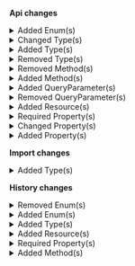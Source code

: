 **Api changes**

<details>
<summary>Added Enum(s)</summary>

- added enum `ViewMyShoppingLists` to type `Permission` (file:/home/runner/work/commercetools-api-reference/commercetools-api-reference/commercetools-api-reference/api-specs/api/types/associate-role/Permission.raml:46:4)
- added enum `ViewOthersShoppingLists` to type `Permission` (file:/home/runner/work/commercetools-api-reference/commercetools-api-reference/commercetools-api-reference/api-specs/api/types/associate-role/Permission.raml:47:4)
- added enum `UpdateMyShoppingLists` to type `Permission` (file:/home/runner/work/commercetools-api-reference/commercetools-api-reference/commercetools-api-reference/api-specs/api/types/associate-role/Permission.raml:48:4)
- added enum `UpdateOthersShoppingLists` to type `Permission` (file:/home/runner/work/commercetools-api-reference/commercetools-api-reference/commercetools-api-reference/api-specs/api/types/associate-role/Permission.raml:49:4)
- added enum `CreateMyShoppingLists` to type `Permission` (file:/home/runner/work/commercetools-api-reference/commercetools-api-reference/commercetools-api-reference/api-specs/api/types/associate-role/Permission.raml:50:4)
- added enum `CreateOthersShoppingLists` to type `Permission` (file:/home/runner/work/commercetools-api-reference/commercetools-api-reference/commercetools-api-reference/api-specs/api/types/associate-role/Permission.raml:51:4)
- added enum `DeleteMyShoppingLists` to type `Permission` (file:/home/runner/work/commercetools-api-reference/commercetools-api-reference/commercetools-api-reference/api-specs/api/types/associate-role/Permission.raml:52:4)
- added enum `DeleteOthersShoppingLists` to type `Permission` (file:/home/runner/work/commercetools-api-reference/commercetools-api-reference/commercetools-api-reference/api-specs/api/types/associate-role/Permission.raml:53:4)
- added enum `customer-group` to type `ExtensionResourceTypeId` (file:/home/runner/work/commercetools-api-reference/commercetools-api-reference/commercetools-api-reference/api-specs/api/types/extension/ExtensionResourceTypeId.raml:11:4)
- added enum `Canceled` to type `ShipmentState` (file:/home/runner/work/commercetools-api-reference/commercetools-api-reference/commercetools-api-reference/api-specs/api/types/order/ShipmentState.raml:13:4)
- added enum `product-tailoring` to type `MessageSubscriptionResourceTypeId` (file:/home/runner/work/commercetools-api-reference/commercetools-api-reference/commercetools-api-reference/api-specs/api/types/subscription/MessageSubscriptionResourceTypeId.raml:21:4)
- added enum `shopping-list` to type `MessageSubscriptionResourceTypeId` (file:/home/runner/work/commercetools-api-reference/commercetools-api-reference/commercetools-api-reference/api-specs/api/types/subscription/MessageSubscriptionResourceTypeId.raml:25:4)
- added enum `approval-rule` to type `CustomFieldReferenceValue` (file:/home/runner/work/commercetools-api-reference/commercetools-api-reference/commercetools-api-reference/api-specs/api/types/type/CustomFieldReferenceValue.raml:8:4)
- added enum `approval-rule` to type `ResourceTypeId` (file:/home/runner/work/commercetools-api-reference/commercetools-api-reference/commercetools-api-reference/api-specs/api/types/type/ResourceTypeId.raml:10:4)
- added enum `product-tailoring` to type `ResourceTypeId` (file:/home/runner/work/commercetools-api-reference/commercetools-api-reference/commercetools-api-reference/api-specs/api/types/type/ResourceTypeId.raml:31:4)
</details>


<details>
<summary>Changed Type(s)</summary>

- :warning: changed type `DeliveryPayload` from type `object` to `SubscriptionNotification` (file:/home/runner/work/commercetools-api-reference/commercetools-api-reference/commercetools-api-reference/api-specs/api/types/types.raml:2272:0)
</details>


<details>
<summary>Added Type(s)</summary>

- added type `ApprovalRuleSetCustomFieldAction` (file:/home/runner/work/commercetools-api-reference/commercetools-api-reference/commercetools-api-reference/api-specs/api/types/types.raml:21:0)
- added type `ApprovalRuleSetCustomTypeAction` (file:/home/runner/work/commercetools-api-reference/commercetools-api-reference/commercetools-api-reference/api-specs/api/types/types.raml:22:0)
- added type `BusinessUnitIndexingProgress` (file:/home/runner/work/commercetools-api-reference/commercetools-api-reference/commercetools-api-reference/api-specs/api/types/types.raml:72:0)
- added type `BusinessUnitIndexingStatus` (file:/home/runner/work/commercetools-api-reference/commercetools-api-reference/commercetools-api-reference/api-specs/api/types/types.raml:73:0)
- added type `BusinessUnitPagedSearchResponse` (file:/home/runner/work/commercetools-api-reference/commercetools-api-reference/commercetools-api-reference/api-specs/api/types/types.raml:74:0)
- added type `BusinessUnitSearchIndexingStatusResponse` (file:/home/runner/work/commercetools-api-reference/commercetools-api-reference/commercetools-api-reference/api-specs/api/types/types.raml:75:0)
- added type `BusinessUnitSearchRequest` (file:/home/runner/work/commercetools-api-reference/commercetools-api-reference/commercetools-api-reference/api-specs/api/types/types.raml:76:0)
- added type `BusinessUnitSearchResult` (file:/home/runner/work/commercetools-api-reference/commercetools-api-reference/commercetools-api-reference/api-specs/api/types/types.raml:77:0)
- added type `BusinessUnitAssociateResponse` (file:/home/runner/work/commercetools-api-reference/commercetools-api-reference/commercetools-api-reference/api-specs/api/types/types.raml:87:0)
- added type `BusinessUnitSetUnitTypeAction` (file:/home/runner/work/commercetools-api-reference/commercetools-api-reference/commercetools-api-reference/api-specs/api/types/types.raml:133:0)
- added type `CartDiscountPatternTarget` (file:/home/runner/work/commercetools-api-reference/commercetools-api-reference/commercetools-api-reference/api-specs/api/types/types.raml:139:0)
- added type `CountOnCustomLineItemUnits` (file:/home/runner/work/commercetools-api-reference/commercetools-api-reference/commercetools-api-reference/api-specs/api/types/types.raml:157:0)
- added type `CountOnLineItemUnits` (file:/home/runner/work/commercetools-api-reference/commercetools-api-reference/commercetools-api-reference/api-specs/api/types/types.raml:158:0)
- added type `DiscountApplicationMode` (file:/home/runner/work/commercetools-api-reference/commercetools-api-reference/commercetools-api-reference/api-specs/api/types/types.raml:159:0)
- added type `PatternComponent` (file:/home/runner/work/commercetools-api-reference/commercetools-api-reference/commercetools-api-reference/api-specs/api/types/types.raml:162:0)
- added type `BestDeal` (file:/home/runner/work/commercetools-api-reference/commercetools-api-reference/commercetools-api-reference/api-specs/api/types/types.raml:184:0)
- added type `DiscountTypeCombination` (file:/home/runner/work/commercetools-api-reference/commercetools-api-reference/commercetools-api-reference/api-specs/api/types/types.raml:206:0)
- added type `Stacking` (file:/home/runner/work/commercetools-api-reference/commercetools-api-reference/commercetools-api-reference/api-specs/api/types/types.raml:237:0)
- added type `CustomerGroupAssignment` (file:/home/runner/work/commercetools-api-reference/commercetools-api-reference/commercetools-api-reference/api-specs/api/types/types.raml:441:0)
- added type `CustomerGroupAssignmentDraft` (file:/home/runner/work/commercetools-api-reference/commercetools-api-reference/commercetools-api-reference/api-specs/api/types/types.raml:442:0)
- added type `CustomerAddCustomerGroupAssignmentAction` (file:/home/runner/work/commercetools-api-reference/commercetools-api-reference/commercetools-api-reference/api-specs/api/types/types.raml:459:0)
- added type `CustomerRemoveCustomerGroupAssignmentAction` (file:/home/runner/work/commercetools-api-reference/commercetools-api-reference/commercetools-api-reference/api-specs/api/types/types.raml:466:0)
- added type `CustomerSetCustomerGroupAssignmentsAction` (file:/home/runner/work/commercetools-api-reference/commercetools-api-reference/commercetools-api-reference/api-specs/api/types/types.raml:476:0)
- added type `SearchNotReadyError` (file:/home/runner/work/commercetools-api-reference/commercetools-api-reference/commercetools-api-reference/api-specs/api/types/types.raml:590:0)
- added type `GraphQLSearchNotReadyError` (file:/home/runner/work/commercetools-api-reference/commercetools-api-reference/commercetools-api-reference/api-specs/api/types/types.raml:673:0)
- added type `BaseEvent` (file:/home/runner/work/commercetools-api-reference/commercetools-api-reference/commercetools-api-reference/api-specs/api/types/types.raml:678:0)
- added type `Event` (file:/home/runner/work/commercetools-api-reference/commercetools-api-reference/commercetools-api-reference/api-specs/api/types/types.raml:679:0)
- added type `ImportContainerCreatedEvent` (file:/home/runner/work/commercetools-api-reference/commercetools-api-reference/commercetools-api-reference/api-specs/api/types/types.raml:680:0)
- added type `ImportContainerCreatedEventData` (file:/home/runner/work/commercetools-api-reference/commercetools-api-reference/commercetools-api-reference/api-specs/api/types/types.raml:681:0)
- added type `ImportContainerDeletedEvent` (file:/home/runner/work/commercetools-api-reference/commercetools-api-reference/commercetools-api-reference/api-specs/api/types/types.raml:682:0)
- added type `ImportContainerDeletedEventData` (file:/home/runner/work/commercetools-api-reference/commercetools-api-reference/commercetools-api-reference/api-specs/api/types/types.raml:683:0)
- added type `ImportOperationRejectedEvent` (file:/home/runner/work/commercetools-api-reference/commercetools-api-reference/commercetools-api-reference/api-specs/api/types/types.raml:684:0)
- added type `ImportOperationRejectedEventData` (file:/home/runner/work/commercetools-api-reference/commercetools-api-reference/commercetools-api-reference/api-specs/api/types/types.raml:685:0)
- added type `ImportUnresolvedEvent` (file:/home/runner/work/commercetools-api-reference/commercetools-api-reference/commercetools-api-reference/api-specs/api/types/types.raml:686:0)
- added type `ImportUnresolvedEventData` (file:/home/runner/work/commercetools-api-reference/commercetools-api-reference/commercetools-api-reference/api-specs/api/types/types.raml:687:0)
- added type `ImportValidationFailedEvent` (file:/home/runner/work/commercetools-api-reference/commercetools-api-reference/commercetools-api-reference/api-specs/api/types/types.raml:688:0)
- added type `ImportValidationFailedEventData` (file:/home/runner/work/commercetools-api-reference/commercetools-api-reference/commercetools-api-reference/api-specs/api/types/types.raml:689:0)
- added type `ImportWaitForMasterVariantEvent` (file:/home/runner/work/commercetools-api-reference/commercetools-api-reference/commercetools-api-reference/api-specs/api/types/types.raml:690:0)
- added type `ImportWaitForMasterVariantEventData` (file:/home/runner/work/commercetools-api-reference/commercetools-api-reference/commercetools-api-reference/api-specs/api/types/types.raml:691:0)
- added type `AssociateRoleNameSetMessage` (file:/home/runner/work/commercetools-api-reference/commercetools-api-reference/commercetools-api-reference/api-specs/api/types/types.raml:877:0)
- added type `BusinessUnitTopLevelUnitSetMessage` (file:/home/runner/work/commercetools-api-reference/commercetools-api-reference/commercetools-api-reference/api-specs/api/types/types.raml:916:0)
- added type `BusinessUnitTypeSetMessage` (file:/home/runner/work/commercetools-api-reference/commercetools-api-reference/commercetools-api-reference/api-specs/api/types/types.raml:917:0)
- added type `CustomerGroupAssignmentAddedMessage` (file:/home/runner/work/commercetools-api-reference/commercetools-api-reference/commercetools-api-reference/api-specs/api/types/types.raml:948:0)
- added type `CustomerGroupAssignmentRemovedMessage` (file:/home/runner/work/commercetools-api-reference/commercetools-api-reference/commercetools-api-reference/api-specs/api/types/types.raml:949:0)
- added type `CustomerGroupAssignmentsSetMessage` (file:/home/runner/work/commercetools-api-reference/commercetools-api-reference/commercetools-api-reference/api-specs/api/types/types.raml:950:0)
- added type `OrderBusinessUnitSetMessage` (file:/home/runner/work/commercetools-api-reference/commercetools-api-reference/commercetools-api-reference/api-specs/api/types/types.raml:982:0)
- added type `ShoppingListLineItemAddedMessage` (file:/home/runner/work/commercetools-api-reference/commercetools-api-reference/commercetools-api-reference/api-specs/api/types/types.raml:1089:0)
- added type `ShoppingListLineItemRemovedMessage` (file:/home/runner/work/commercetools-api-reference/commercetools-api-reference/commercetools-api-reference/api-specs/api/types/types.raml:1090:0)
- added type `ShoppingListMessage` (file:/home/runner/work/commercetools-api-reference/commercetools-api-reference/commercetools-api-reference/api-specs/api/types/types.raml:1091:0)
- added type `AssociateRoleNameSetMessagePayload` (file:/home/runner/work/commercetools-api-reference/commercetools-api-reference/commercetools-api-reference/api-specs/api/types/types.raml:1138:0)
- added type `BusinessUnitTopLevelUnitSetMessagePayload` (file:/home/runner/work/commercetools-api-reference/commercetools-api-reference/commercetools-api-reference/api-specs/api/types/types.raml:1190:0)
- added type `BusinessUnitTypeSetMessagePayload` (file:/home/runner/work/commercetools-api-reference/commercetools-api-reference/commercetools-api-reference/api-specs/api/types/types.raml:1191:0)
- added type `CustomerGroupAssignmentAddedMessagePayload` (file:/home/runner/work/commercetools-api-reference/commercetools-api-reference/commercetools-api-reference/api-specs/api/types/types.raml:1225:0)
- added type `CustomerGroupAssignmentRemovedMessagePayload` (file:/home/runner/work/commercetools-api-reference/commercetools-api-reference/commercetools-api-reference/api-specs/api/types/types.raml:1226:0)
- added type `CustomerGroupAssignmentsSetMessagePayload` (file:/home/runner/work/commercetools-api-reference/commercetools-api-reference/commercetools-api-reference/api-specs/api/types/types.raml:1227:0)
- added type `OrderBusinessUnitSetMessagePayload` (file:/home/runner/work/commercetools-api-reference/commercetools-api-reference/commercetools-api-reference/api-specs/api/types/types.raml:1258:0)
- added type `ShoppingListLineItemAddedMessagePayload` (file:/home/runner/work/commercetools-api-reference/commercetools-api-reference/commercetools-api-reference/api-specs/api/types/types.raml:1372:0)
- added type `ShoppingListLineItemRemovedMessagePayload` (file:/home/runner/work/commercetools-api-reference/commercetools-api-reference/commercetools-api-reference/api-specs/api/types/types.raml:1373:0)
- added type `ShoppingListMessagePayload` (file:/home/runner/work/commercetools-api-reference/commercetools-api-reference/commercetools-api-reference/api-specs/api/types/types.raml:1374:0)
- added type `StagedOrderSetBusinessUnitAction` (file:/home/runner/work/commercetools-api-reference/commercetools-api-reference/commercetools-api-reference/api-specs/api/types/types.raml:1465:0)
- added type `OrderSetBusinessUnitAction` (file:/home/runner/work/commercetools-api-reference/commercetools-api-reference/commercetools-api-reference/api-specs/api/types/types.raml:1624:0)
- added type `ProductTailoringAttribute` (file:/home/runner/work/commercetools-api-reference/commercetools-api-reference/commercetools-api-reference/api-specs/api/types/types.raml:1793:0)
- added type `ProductTailoringSetAttributeAction` (file:/home/runner/work/commercetools-api-reference/commercetools-api-reference/commercetools-api-reference/api-specs/api/types/types.raml:1824:0)
- added type `ProductTailoringSetAttributeInAllVariantsAction` (file:/home/runner/work/commercetools-api-reference/commercetools-api-reference/commercetools-api-reference/api-specs/api/types/types.raml:1826:0)
- added type `BusinessUnitSearchStatus` (file:/home/runner/work/commercetools-api-reference/commercetools-api-reference/commercetools-api-reference/api-specs/api/types/types.raml:1983:0)
- added type `ProjectChangeBusinessUnitSearchStatusAction` (file:/home/runner/work/commercetools-api-reference/commercetools-api-reference/commercetools-api-reference/api-specs/api/types/types.raml:2000:0)
- added type `SearchExactValue` (file:/home/runner/work/commercetools-api-reference/commercetools-api-reference/commercetools-api-reference/api-specs/api/types/types.raml:2076:0)
- added type `ShoppingListSetBusinessUnitAction` (file:/home/runner/work/commercetools-api-reference/commercetools-api-reference/commercetools-api-reference/api-specs/api/types/types.raml:2160:0)
- added type `EventDeliveryPayload` (file:/home/runner/work/commercetools-api-reference/commercetools-api-reference/commercetools-api-reference/api-specs/api/types/types.raml:2275:0)
- added type `EventSubscription` (file:/home/runner/work/commercetools-api-reference/commercetools-api-reference/commercetools-api-reference/api-specs/api/types/types.raml:2276:0)
- added type `EventSubscriptionResourceTypeId` (file:/home/runner/work/commercetools-api-reference/commercetools-api-reference/commercetools-api-reference/api-specs/api/types/types.raml:2277:0)
- added type `EventType` (file:/home/runner/work/commercetools-api-reference/commercetools-api-reference/commercetools-api-reference/api-specs/api/types/types.raml:2278:0)
- added type `SubscriptionNotification` (file:/home/runner/work/commercetools-api-reference/commercetools-api-reference/commercetools-api-reference/api-specs/api/types/types.raml:2294:0)
- added type `SubscriptionSetEventsAction` (file:/home/runner/work/commercetools-api-reference/commercetools-api-reference/commercetools-api-reference/api-specs/api/types/types.raml:2300:0)
- added type `ImageProcessingOngoingWarning` (file:/home/runner/work/commercetools-api-reference/commercetools-api-reference/commercetools-api-reference/api-specs/api/types/types.raml:2364:0)
- added type `WarningObject` (file:/home/runner/work/commercetools-api-reference/commercetools-api-reference/commercetools-api-reference/api-specs/api/types/types.raml:2365:0)
</details>


<details>
<summary>Removed Type(s)</summary>

- :warning: removed type `AssociateRoleNameChangedMessage` (file:/home/runner/work/commercetools-api-reference/commercetools-api-reference/commercetools-api-reference-previous/api-specs/api/types/types.raml:838:0)
- :warning: removed type `AssociateRoleNameChangedMessagePayload` (file:/home/runner/work/commercetools-api-reference/commercetools-api-reference/commercetools-api-reference-previous/api-specs/api/types/types.raml:1090:0)
- :warning: removed type `ProductSearchFacetScope` (file:/home/runner/work/commercetools-api-reference/commercetools-api-reference/commercetools-api-reference-previous/api-specs/api/types/types.raml:1696:0)
- :warning: removed type `ProductSearchStatus` (file:/home/runner/work/commercetools-api-reference/commercetools-api-reference/commercetools-api-reference-previous/api-specs/api/types/types.raml:1929:0)
</details>


<details>
<summary>Removed Method(s)</summary>

- :warning: removed method `delete /{projectKey}/me/business-units/{ID}` (file:/home/runner/work/commercetools-api-reference/commercetools-api-reference/commercetools-api-reference-previous/api-specs/api/resources/me.raml:274:4)
- :warning: removed method `delete /{projectKey}/me/business-units/key={key}` (file:/home/runner/work/commercetools-api-reference/commercetools-api-reference/commercetools-api-reference-previous/api-specs/api/resources/me.raml:315:4)
</details>


<details>
<summary>Added Method(s)</summary>

- added method `head /{projectKey}/product-tailoring` (file:/home/runner/work/commercetools-api-reference/commercetools-api-reference/commercetools-api-reference/api-specs/api/resources/product-tailoring.raml:25:0)
- added method `get /{projectKey}/as-associate/{associateId}/in-business-unit/key={businessUnitKey}/shopping-lists` (file:/home/runner/work/commercetools-api-reference/commercetools-api-reference/commercetools-api-reference/api-specs/api/resources/as-associate.raml:422:6)
- added method `head /{projectKey}/as-associate/{associateId}/in-business-unit/key={businessUnitKey}/shopping-lists` (file:/home/runner/work/commercetools-api-reference/commercetools-api-reference/commercetools-api-reference/api-specs/api/resources/as-associate.raml:437:6)
- added method `post /{projectKey}/as-associate/{associateId}/in-business-unit/key={businessUnitKey}/shopping-lists` (file:/home/runner/work/commercetools-api-reference/commercetools-api-reference/commercetools-api-reference/api-specs/api/resources/as-associate.raml:445:6)
- added method `get /{projectKey}/as-associate/{associateId}/in-business-unit/key={businessUnitKey}/shopping-lists/key={key}` (file:/home/runner/work/commercetools-api-reference/commercetools-api-reference/commercetools-api-reference/api-specs/api/resources/as-associate.raml:472:8)
- added method `head /{projectKey}/as-associate/{associateId}/in-business-unit/key={businessUnitKey}/shopping-lists/key={key}` (file:/home/runner/work/commercetools-api-reference/commercetools-api-reference/commercetools-api-reference/api-specs/api/resources/as-associate.raml:490:8)
- added method `post /{projectKey}/as-associate/{associateId}/in-business-unit/key={businessUnitKey}/shopping-lists/key={key}` (file:/home/runner/work/commercetools-api-reference/commercetools-api-reference/commercetools-api-reference/api-specs/api/resources/as-associate.raml:496:8)
- added method `delete /{projectKey}/as-associate/{associateId}/in-business-unit/key={businessUnitKey}/shopping-lists/key={key}` (file:/home/runner/work/commercetools-api-reference/commercetools-api-reference/commercetools-api-reference/api-specs/api/resources/as-associate.raml:517:8)
- added method `get /{projectKey}/as-associate/{associateId}/in-business-unit/key={businessUnitKey}/shopping-lists/{ID}` (file:/home/runner/work/commercetools-api-reference/commercetools-api-reference/commercetools-api-reference/api-specs/api/resources/as-associate.raml:545:8)
- added method `head /{projectKey}/as-associate/{associateId}/in-business-unit/key={businessUnitKey}/shopping-lists/{ID}` (file:/home/runner/work/commercetools-api-reference/commercetools-api-reference/commercetools-api-reference/api-specs/api/resources/as-associate.raml:564:8)
- added method `post /{projectKey}/as-associate/{associateId}/in-business-unit/key={businessUnitKey}/shopping-lists/{ID}` (file:/home/runner/work/commercetools-api-reference/commercetools-api-reference/commercetools-api-reference/api-specs/api/resources/as-associate.raml:570:8)
- added method `delete /{projectKey}/as-associate/{associateId}/in-business-unit/key={businessUnitKey}/shopping-lists/{ID}` (file:/home/runner/work/commercetools-api-reference/commercetools-api-reference/commercetools-api-reference/api-specs/api/resources/as-associate.raml:591:8)
- added method `get /{projectKey}/business-units/key={key}/associates/{associateId}` (file:/home/runner/work/commercetools-api-reference/commercetools-api-reference/commercetools-api-reference/api-specs/api/resources/business-units.raml:122:2)
- added method `get /{projectKey}/business-units/{businessUnitId}/associates/{associateId}` (file:/home/runner/work/commercetools-api-reference/commercetools-api-reference/commercetools-api-reference/api-specs/api/resources/business-units.raml:142:2)
- added method `post /{projectKey}/business-units/search` (file:/home/runner/work/commercetools-api-reference/commercetools-api-reference/commercetools-api-reference/api-specs/api/resources/business-units.raml:157:2)
- added method `head /{projectKey}/business-units/search` (file:/home/runner/work/commercetools-api-reference/commercetools-api-reference/commercetools-api-reference/api-specs/api/resources/business-units.raml:170:2)
- added method `get /{projectKey}/business-units/search/indexing-status` (file:/home/runner/work/commercetools-api-reference/commercetools-api-reference/commercetools-api-reference/api-specs/api/resources/business-units.raml:183:2)
- added method `get /{projectKey}/channels/key={key}` (file:/home/runner/work/commercetools-api-reference/commercetools-api-reference/commercetools-api-reference/api-specs/api/resources/channels.raml:84:2)
- added method `head /{projectKey}/channels/key={key}` (file:/home/runner/work/commercetools-api-reference/commercetools-api-reference/commercetools-api-reference/api-specs/api/resources/channels.raml:91:2)
- added method `post /{projectKey}/channels/key={key}` (file:/home/runner/work/commercetools-api-reference/commercetools-api-reference/commercetools-api-reference/api-specs/api/resources/channels.raml:94:2)
- added method `delete /{projectKey}/channels/key={key}` (file:/home/runner/work/commercetools-api-reference/commercetools-api-reference/commercetools-api-reference/api-specs/api/resources/channels.raml:104:2)
- added method `get /{projectKey}/in-store/key={storeKey}/business-units` (file:/home/runner/work/commercetools-api-reference/commercetools-api-reference/commercetools-api-reference/api-specs/api/resources/in-store.raml:3980:2)
- added method `head /{projectKey}/in-store/key={storeKey}/business-units` (file:/home/runner/work/commercetools-api-reference/commercetools-api-reference/commercetools-api-reference/api-specs/api/resources/in-store.raml:3998:2)
- added method `post /{projectKey}/in-store/key={storeKey}/business-units` (file:/home/runner/work/commercetools-api-reference/commercetools-api-reference/commercetools-api-reference/api-specs/api/resources/in-store.raml:4015:2)
- added method `get /{projectKey}/in-store/key={storeKey}/business-units/key={key}` (file:/home/runner/work/commercetools-api-reference/commercetools-api-reference/commercetools-api-reference/api-specs/api/resources/in-store.raml:4043:4)
- added method `head /{projectKey}/in-store/key={storeKey}/business-units/key={key}` (file:/home/runner/work/commercetools-api-reference/commercetools-api-reference/commercetools-api-reference/api-specs/api/resources/in-store.raml:4061:4)
- added method `post /{projectKey}/in-store/key={storeKey}/business-units/key={key}` (file:/home/runner/work/commercetools-api-reference/commercetools-api-reference/commercetools-api-reference/api-specs/api/resources/in-store.raml:4075:4)
- added method `delete /{projectKey}/in-store/key={storeKey}/business-units/key={key}` (file:/home/runner/work/commercetools-api-reference/commercetools-api-reference/commercetools-api-reference/api-specs/api/resources/in-store.raml:4096:4)
- added method `get /{projectKey}/in-store/key={storeKey}/business-units/{ID}` (file:/home/runner/work/commercetools-api-reference/commercetools-api-reference/commercetools-api-reference/api-specs/api/resources/in-store.raml:4121:4)
- added method `head /{projectKey}/in-store/key={storeKey}/business-units/{ID}` (file:/home/runner/work/commercetools-api-reference/commercetools-api-reference/commercetools-api-reference/api-specs/api/resources/in-store.raml:4139:4)
- added method `post /{projectKey}/in-store/key={storeKey}/business-units/{ID}` (file:/home/runner/work/commercetools-api-reference/commercetools-api-reference/commercetools-api-reference/api-specs/api/resources/in-store.raml:4153:4)
- added method `delete /{projectKey}/in-store/key={storeKey}/business-units/{ID}` (file:/home/runner/work/commercetools-api-reference/commercetools-api-reference/commercetools-api-reference/api-specs/api/resources/in-store.raml:4174:4)
- added method `get /{projectKey}/in-store/key={storeKey}/business-units/key={key}/associates/{associateId}` (file:/home/runner/work/commercetools-api-reference/commercetools-api-reference/commercetools-api-reference/api-specs/api/resources/in-store.raml:4201:4)
- added method `get /{projectKey}/in-store/key={storeKey}/business-units/{businessUnitId}/associates/{associateId}` (file:/home/runner/work/commercetools-api-reference/commercetools-api-reference/commercetools-api-reference/api-specs/api/resources/in-store.raml:4221:4)
</details>


<details>
<summary>Added QueryParameter(s)</summary>

- added query parameter `priceCustomerGroupAssignments` to method `get /{projectKey}/products` (file:/home/runner/work/commercetools-api-reference/commercetools-api-reference/commercetools-api-reference/api-specs/api/traits/price-selecting.raml:16:2)
- added query parameter `priceCustomerGroupAssignments` to method `post /{projectKey}/products` (file:/home/runner/work/commercetools-api-reference/commercetools-api-reference/commercetools-api-reference/api-specs/api/traits/price-selecting.raml:16:2)
- added query parameter `priceCustomerGroupAssignments` to method `get /{projectKey}/product-projections` (file:/home/runner/work/commercetools-api-reference/commercetools-api-reference/commercetools-api-reference/api-specs/api/traits/price-selecting.raml:16:2)
- added query parameter `priceCustomerGroupAssignments` to method `get /{projectKey}/products/key={key}` (file:/home/runner/work/commercetools-api-reference/commercetools-api-reference/commercetools-api-reference/api-specs/api/traits/price-selecting.raml:16:2)
- added query parameter `priceCustomerGroupAssignments` to method `post /{projectKey}/products/key={key}` (file:/home/runner/work/commercetools-api-reference/commercetools-api-reference/commercetools-api-reference/api-specs/api/traits/price-selecting.raml:16:2)
- added query parameter `priceCustomerGroupAssignments` to method `delete /{projectKey}/products/key={key}` (file:/home/runner/work/commercetools-api-reference/commercetools-api-reference/commercetools-api-reference/api-specs/api/traits/price-selecting.raml:16:2)
- added query parameter `priceCustomerGroupAssignments` to method `get /{projectKey}/products/{ID}` (file:/home/runner/work/commercetools-api-reference/commercetools-api-reference/commercetools-api-reference/api-specs/api/traits/price-selecting.raml:16:2)
- added query parameter `priceCustomerGroupAssignments` to method `post /{projectKey}/products/{ID}` (file:/home/runner/work/commercetools-api-reference/commercetools-api-reference/commercetools-api-reference/api-specs/api/traits/price-selecting.raml:16:2)
- added query parameter `priceCustomerGroupAssignments` to method `delete /{projectKey}/products/{ID}` (file:/home/runner/work/commercetools-api-reference/commercetools-api-reference/commercetools-api-reference/api-specs/api/traits/price-selecting.raml:16:2)
- added query parameter `priceCustomerGroupAssignments` to method `get /{projectKey}/product-projections/search` (file:/home/runner/work/commercetools-api-reference/commercetools-api-reference/commercetools-api-reference/api-specs/api/traits/price-selecting.raml:16:2)
- added query parameter `priceCustomerGroupAssignments` to method `get /{projectKey}/product-projections/key={key}` (file:/home/runner/work/commercetools-api-reference/commercetools-api-reference/commercetools-api-reference/api-specs/api/traits/price-selecting.raml:16:2)
- added query parameter `priceCustomerGroupAssignments` to method `get /{projectKey}/product-projections/{ID}` (file:/home/runner/work/commercetools-api-reference/commercetools-api-reference/commercetools-api-reference/api-specs/api/traits/price-selecting.raml:16:2)
- added query parameter `where` to method `get /{projectKey}/product-selections/key={key}/products` (file:/home/runner/work/commercetools-api-reference/commercetools-api-reference/commercetools-api-reference/api-specs/api/resources/product-selections.raml:83:8)
- added query parameter `where` to method `get /{projectKey}/product-selections/{ID}/products` (file:/home/runner/work/commercetools-api-reference/commercetools-api-reference/commercetools-api-reference/api-specs/api/resources/product-selections.raml:145:8)
- added query parameter `priceCustomerGroupAssignments` to method `get /{projectKey}/in-store/key={storeKey}/product-projections/key={key}` (file:/home/runner/work/commercetools-api-reference/commercetools-api-reference/commercetools-api-reference/api-specs/api/traits/price-selecting.raml:16:2)
- added query parameter `priceCustomerGroupAssignments` to method `get /{projectKey}/in-store/key={storeKey}/product-projections/{ID}` (file:/home/runner/work/commercetools-api-reference/commercetools-api-reference/commercetools-api-reference/api-specs/api/traits/price-selecting.raml:16:2)
</details>


<details>
<summary>Removed QueryParameter(s)</summary>

- :warning: removed query parameter `withTotal` from method `get /{projectKey}/product-projections/search` (file:/home/runner/work/commercetools-api-reference/commercetools-api-reference/commercetools-api-reference-previous/api-specs/api/traits/paging.raml:16:2)
</details>


<details>
<summary>Added Resource(s)</summary>

- added resource `/{projectKey}/as-associate/{associateId}/in-business-unit/key={businessUnitKey}/shopping-lists` (file:/home/runner/work/commercetools-api-reference/commercetools-api-reference/commercetools-api-reference/api-specs/api/resources/as-associate.raml:412:4)
- added resource `/{projectKey}/as-associate/{associateId}/in-business-unit/key={businessUnitKey}/shopping-lists/key={key}` (file:/home/runner/work/commercetools-api-reference/commercetools-api-reference/commercetools-api-reference/api-specs/api/resources/as-associate.raml:465:6)
- added resource `/{projectKey}/as-associate/{associateId}/in-business-unit/key={businessUnitKey}/shopping-lists/{ID}` (file:/home/runner/work/commercetools-api-reference/commercetools-api-reference/commercetools-api-reference/api-specs/api/resources/as-associate.raml:538:6)
- added resource `/{projectKey}/business-units/key={key}/associates/{associateId}` (file:/home/runner/work/commercetools-api-reference/commercetools-api-reference/commercetools-api-reference/api-specs/api/resources/business-units.raml:113:0)
- added resource `/{projectKey}/business-units/{businessUnitId}/associates/{associateId}` (file:/home/runner/work/commercetools-api-reference/commercetools-api-reference/commercetools-api-reference/api-specs/api/resources/business-units.raml:133:0)
- added resource `/{projectKey}/business-units/search` (file:/home/runner/work/commercetools-api-reference/commercetools-api-reference/commercetools-api-reference/api-specs/api/resources/business-units.raml:153:0)
- added resource `/{projectKey}/business-units/search/indexing-status` (file:/home/runner/work/commercetools-api-reference/commercetools-api-reference/commercetools-api-reference/api-specs/api/resources/business-units.raml:181:0)
- added resource `/{projectKey}/channels/key={key}` (file:/home/runner/work/commercetools-api-reference/commercetools-api-reference/commercetools-api-reference/api-specs/api/resources/channels.raml:77:0)
- added resource `/{projectKey}/in-store/key={storeKey}/business-units` (file:/home/runner/work/commercetools-api-reference/commercetools-api-reference/commercetools-api-reference/api-specs/api/resources/in-store.raml:3968:0)
- added resource `/{projectKey}/in-store/key={storeKey}/business-units/key={key}` (file:/home/runner/work/commercetools-api-reference/commercetools-api-reference/commercetools-api-reference/api-specs/api/resources/in-store.raml:4036:2)
- added resource `/{projectKey}/in-store/key={storeKey}/business-units/{ID}` (file:/home/runner/work/commercetools-api-reference/commercetools-api-reference/commercetools-api-reference/api-specs/api/resources/in-store.raml:4114:2)
- added resource `/{projectKey}/in-store/key={storeKey}/business-units/key={key}/associates/{associateId}` (file:/home/runner/work/commercetools-api-reference/commercetools-api-reference/commercetools-api-reference/api-specs/api/resources/in-store.raml:4192:2)
- added resource `/{projectKey}/in-store/key={storeKey}/business-units/{businessUnitId}/associates/{associateId}` (file:/home/runner/work/commercetools-api-reference/commercetools-api-reference/commercetools-api-reference/api-specs/api/resources/in-store.raml:4212:2)
</details>


<details>
<summary>Required Property(s)</summary>

- changed property `images` of type `ProductTailoringSetExternalImagesAction` to be optional (file:/home/runner/work/commercetools-api-reference/commercetools-api-reference/commercetools-api-reference/api-specs/api/types/product-tailoring/updates/ProductTailoringSetExternalImagesAction.raml:18:2)
- changed property `facets` of type `ProductProjectionPagedSearchResponse` to be optional (file:/home/runner/work/commercetools-api-reference/commercetools-api-reference/commercetools-api-reference/api-specs/api/types/product/ProductProjectionPagedSearchResponse.raml:39:2)
</details>


<details>
<summary>Changed Property(s)</summary>

- :warning: changed property `discount` of type `DiscountedTotalPricePortion` from type `CartDiscountReference` to `Reference` (file:/home/runner/work/commercetools-api-reference/commercetools-api-reference/commercetools-api-reference/api-specs/api/types/cart/DiscountedTotalPricePortion.raml:6:2)
- :warning: changed property `line` of type `GraphQLErrorLocation` from type `integer` to `number` (file:/home/runner/work/commercetools-api-reference/commercetools-api-reference/commercetools-api-reference/api-specs/api/types/graphql/GraphQLErrorLocation.raml:6:2)
- :warning: changed property `column` of type `GraphQLErrorLocation` from type `integer` to `number` (file:/home/runner/work/commercetools-api-reference/commercetools-api-reference/commercetools-api-reference/api-specs/api/types/graphql/GraphQLErrorLocation.raml:10:2)
- :warning: changed property `totalPrice` of type `StagedOrder` from type `TypedMoney` to `CentPrecisionMoney` (file:/home/runner/work/commercetools-api-reference/commercetools-api-reference/commercetools-api-reference/api-specs/api/types/order/Order.raml:60:2)
- :warning: changed property `totalPrice` of type `Order` from type `TypedMoney` to `CentPrecisionMoney` (file:/home/runner/work/commercetools-api-reference/commercetools-api-reference/commercetools-api-reference/api-specs/api/types/order/Order.raml:60:2)
- :warning: changed property `exact` of type `SearchExactExpression` from type `SearchAnyValue` to `SearchExactValue` (file:/home/runner/work/commercetools-api-reference/commercetools-api-reference/commercetools-api-reference/api-specs/api/types/search/SearchExactExpression.raml:5:2)
</details>


<details>
<summary>Added Property(s)</summary>

- added property `custom` to type `ApprovalRule` (file:/home/runner/work/commercetools-api-reference/commercetools-api-reference/commercetools-api-reference/api-specs/api/types/approval-rule/ApprovalRule.raml:71:2)
- added property `inheritedStores` to type `BusinessUnit` (file:/home/runner/work/commercetools-api-reference/commercetools-api-reference/commercetools-api-reference/api-specs/api/types/business-unit/BusinessUnit.raml:56:2)
- added property `inheritedStores` to type `Company` (file:/home/runner/work/commercetools-api-reference/commercetools-api-reference/commercetools-api-reference/api-specs/api/types/business-unit/BusinessUnit.raml:56:2)
- added property `inheritedStores` to type `Division` (file:/home/runner/work/commercetools-api-reference/commercetools-api-reference/commercetools-api-reference/api-specs/api/types/business-unit/BusinessUnit.raml:56:2)
- added property `applicationMode` to type `CartDiscountValueAbsolute` (file:/home/runner/work/commercetools-api-reference/commercetools-api-reference/commercetools-api-reference/api-specs/api/types/cart-discount/CartDiscountValueAbsolute.raml:13:2)
- added property `applicationMode` to type `CartDiscountValueAbsoluteDraft` (file:/home/runner/work/commercetools-api-reference/commercetools-api-reference/commercetools-api-reference/api-specs/api/types/cart-discount/CartDiscountValueAbsoluteDraft.raml:14:2)
- added property `applicationMode` to type `CartDiscountValueFixed` (file:/home/runner/work/commercetools-api-reference/commercetools-api-reference/commercetools-api-reference/api-specs/api/types/cart-discount/CartDiscountValueFixed.raml:13:2)
- added property `applicationMode` to type `CartDiscountValueFixedDraft` (file:/home/runner/work/commercetools-api-reference/commercetools-api-reference/commercetools-api-reference/api-specs/api/types/cart-discount/CartDiscountValueFixedDraft.raml:16:2)
- added property `discountTypeCombination` to type `Cart` (file:/home/runner/work/commercetools-api-reference/commercetools-api-reference/commercetools-api-reference/api-specs/api/types/cart/Cart.raml:187:2)
- added property `custom` to type `CartSetCustomShippingMethodAction` (file:/home/runner/work/commercetools-api-reference/commercetools-api-reference/commercetools-api-reference/api-specs/api/types/cart/updates/CartSetCustomShippingMethodAction.raml:30:2)
- added property `customerGroupAssignments` to type `Customer` (file:/home/runner/work/commercetools-api-reference/commercetools-api-reference/commercetools-api-reference/api-specs/api/types/customer/Customer.raml:142:2)
- added property `customerGroupAssignments` to type `CustomerDraft` (file:/home/runner/work/commercetools-api-reference/commercetools-api-reference/commercetools-api-reference/api-specs/api/types/customer/CustomerDraft.raml:139:2)
- added property `staged` to type `ProductVariantDeletedMessage` (file:/home/runner/work/commercetools-api-reference/commercetools-api-reference/commercetools-api-reference/api-specs/api/types/message/ProductVariantDeletedMessage.raml:17:2)
- added property `staged` to type `ProductVariantDeletedMessagePayload` (file:/home/runner/work/commercetools-api-reference/commercetools-api-reference/commercetools-api-reference/api-specs/api/types/message/payload/ProductVariantDeletedMessagePayload.raml:17:2)
- added property `discountTypeCombination` to type `StagedOrder` (file:/home/runner/work/commercetools-api-reference/commercetools-api-reference/commercetools-api-reference/api-specs/api/types/order/Order.raml:214:2)
- added property `custom` to type `StagedOrderSetCustomShippingMethodAction` (file:/home/runner/work/commercetools-api-reference/commercetools-api-reference/commercetools-api-reference/api-specs/api/types/order-edit/updates/StagedOrderSetCustomShippingMethodAction.raml:27:2)
- added property `custom` to type `StagedOrderSetShippingAddressAndCustomShippingMethodAction` (file:/home/runner/work/commercetools-api-reference/commercetools-api-reference/commercetools-api-reference/api-specs/api/types/order-edit/updates/StagedOrderSetShippingAddressAndCustomShippingMethodAction.raml:29:2)
- added property `discountTypeCombination` to type `Order` (file:/home/runner/work/commercetools-api-reference/commercetools-api-reference/commercetools-api-reference/api-specs/api/types/order/Order.raml:214:2)
- added property `priceCustomerGroupAssignments` to type `ProductSearchProjectionParams` (file:/home/runner/work/commercetools-api-reference/commercetools-api-reference/commercetools-api-reference/api-specs/api/types/product-search/ProductSearchProjectionParams.raml:29:2)
- added property `warnings` to type `ProductTailoring` (file:/home/runner/work/commercetools-api-reference/commercetools-api-reference/commercetools-api-reference/api-specs/api/types/product-tailoring/ProductTailoring.raml:66:2)
- added property `attributes` to type `ProductVariantTailoring` (file:/home/runner/work/commercetools-api-reference/commercetools-api-reference/commercetools-api-reference/api-specs/api/types/product-tailoring/ProductVariantTailoring.raml:22:2)
- added property `attributes` to type `ProductVariantTailoringDraft` (file:/home/runner/work/commercetools-api-reference/commercetools-api-reference/commercetools-api-reference/api-specs/api/types/product-tailoring/ProductVariantTailoringDraft.raml:24:2)
- added property `attributes` to type `ProductTailoringAddVariantAction` (file:/home/runner/work/commercetools-api-reference/commercetools-api-reference/commercetools-api-reference/api-specs/api/types/product-tailoring/updates/ProductTailoringAddVariantAction.raml:27:2)
- added property `warnings` to type `Product` (file:/home/runner/work/commercetools-api-reference/commercetools-api-reference/commercetools-api-reference/api-specs/api/types/product/Product.raml:70:2)
- added property `customers` to type `SearchIndexingConfiguration` (file:/home/runner/work/commercetools-api-reference/commercetools-api-reference/commercetools-api-reference/api-specs/api/types/project/SearchIndexingConfiguration.raml:17:2)
- added property `businessUnits` to type `SearchIndexingConfiguration` (file:/home/runner/work/commercetools-api-reference/commercetools-api-reference/commercetools-api-reference/api-specs/api/types/project/SearchIndexingConfiguration.raml:20:2)
- added property `businessUnit` to type `ShoppingList` (file:/home/runner/work/commercetools-api-reference/commercetools-api-reference/commercetools-api-reference/api-specs/api/types/shopping-list/ShoppingList.raml:58:2)
- added property `businessUnit` to type `ShoppingListDraft` (file:/home/runner/work/commercetools-api-reference/commercetools-api-reference/commercetools-api-reference/api-specs/api/types/shopping-list/ShoppingListDraft.raml:52:2)
- added property `source` to type `EventBridgeDestination` (file:/home/runner/work/commercetools-api-reference/commercetools-api-reference/commercetools-api-reference/api-specs/api/types/subscription/EventBridgeDestination.raml:18:2)
- added property `events` to type `Subscription` (file:/home/runner/work/commercetools-api-reference/commercetools-api-reference/commercetools-api-reference/api-specs/api/types/subscription/Subscription.raml:54:2)
- added property `events` to type `SubscriptionDraft` (file:/home/runner/work/commercetools-api-reference/commercetools-api-reference/commercetools-api-reference/api-specs/api/types/subscription/SubscriptionDraft.raml:27:2)
</details>

**Import changes**

<details>
<summary>Added Type(s)</summary>

- added type `InvalidFieldsUpdateError` (file:/home/runner/work/commercetools-api-reference/commercetools-api-reference/commercetools-api-reference/api-specs/import/types/error.raml:135:2)
- added type `NewMasterVariantAdditionNotAllowedError` (file:/home/runner/work/commercetools-api-reference/commercetools-api-reference/commercetools-api-reference/api-specs/import/types/error.raml:226:2)
</details>

**History changes**

<details>
<summary>Removed Enum(s)</summary>

- :warning: removed enum `setAsssetKey` from type `UpdateType` (file:/home/runner/work/commercetools-api-reference/commercetools-api-reference/commercetools-api-reference-previous/api-specs/history/types/UpdateType.raml:141:4)
</details>


<details>
<summary>Added Enum(s)</summary>

- added enum `setAssetKey` to type `UpdateType` (file:/home/runner/work/commercetools-api-reference/commercetools-api-reference/commercetools-api-reference/api-specs/history/types/UpdateType.raml:141:4)
</details>


<details>
<summary>Added Type(s)</summary>

- added type `GraphQLRequest` (file:/home/runner/work/commercetools-api-reference/commercetools-api-reference/commercetools-api-reference/api-specs/history/types/types.raml:15:0)
- added type `GraphQLResponse` (file:/home/runner/work/commercetools-api-reference/commercetools-api-reference/commercetools-api-reference/api-specs/history/types/types.raml:16:0)
- added type `GraphQLError` (file:/home/runner/work/commercetools-api-reference/commercetools-api-reference/commercetools-api-reference/api-specs/history/types/types.raml:17:0)
- added type `GraphQLErrorLocation` (file:/home/runner/work/commercetools-api-reference/commercetools-api-reference/commercetools-api-reference/api-specs/history/types/types.raml:18:0)
- added type `GraphQLVariablesMap` (file:/home/runner/work/commercetools-api-reference/commercetools-api-reference/commercetools-api-reference/api-specs/history/types/types.raml:19:0)
- added type `ChangeTargetPatternChangeValue` (file:/home/runner/work/commercetools-api-reference/commercetools-api-reference/commercetools-api-reference/api-specs/history/types/types.raml:139:0)
- added type `PatternComponent` (file:/home/runner/work/commercetools-api-reference/commercetools-api-reference/commercetools-api-reference/api-specs/history/types/types.raml:261:0)
</details>


<details>
<summary>Added Resource(s)</summary>

- added resource `/{projectKey}/graphql` (file:///home/runner/work/commercetools-api-reference/commercetools-api-reference/commercetools-api-reference/api-specs/history/api.raml:156:2)
</details>


<details>
<summary>Required Property(s)</summary>

- changed property `id` of type `ModifiedBy` to be optional (file:/home/runner/work/commercetools-api-reference/commercetools-api-reference/commercetools-api-reference/api-specs/history/types/ModifiedBy.raml:12:2)
</details>


<details>
<summary>Added Method(s)</summary>

- added method `post /{projectKey}/graphql` (file:///home/runner/work/commercetools-api-reference/commercetools-api-reference/commercetools-api-reference/api-specs/history/api.raml:157:4)
</details>

